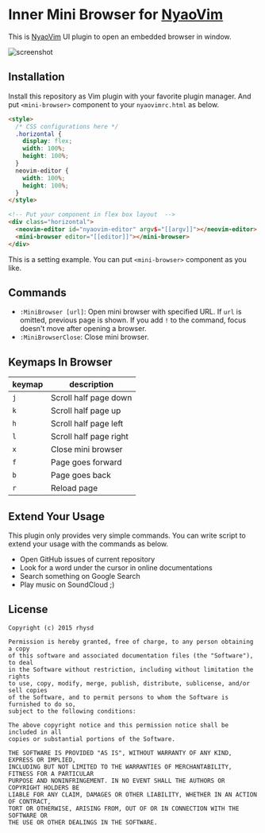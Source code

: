 Inner Mini Browser for [NyaoVim](https://github.com/rhysd/NyaoVim)
==================================================================

This is [NyaoVim](https://github.com/rhysd/NyaoVim) UI plugin to open an embedded browser in window.

![screenshot](https://raw.githubusercontent.com/rhysd/ss/master/nyaovim-mini-browser/main.gif)

## Installation

Install this repository as Vim plugin with your favorite plugin manager.  And put `<mini-browser>` component to your `nyaovimrc.html` as below.

```html
<style>
  /* CSS configurations here */
  .horizontal {
    display: flex;
    width: 100%;
    height: 100%;
  }
  neovim-editor {
    width: 100%;
    height: 100%;
  }
</style>

<!-- Put your component in flex box layout  -->
<div class="horizontal">
  <neovim-editor id="nyaovim-editor" argv$="[[argv]]"></neovim-editor>
  <mini-browser editor="[[editor]]"></mini-browser>
</div>
```

This is a setting example.  You can put `<mini-browser>` component as you like.

## Commands

- `:MiniBrowser [url]`: Open mini browser with specified URL.  If `url` is omitted, previous page is shown.  If you add `!` to the command, focus doesn't move after opening a browser.
- `:MiniBrowserClose`: Close mini browser.

## Keymaps In Browser

| keymap | description |
| ------ | ----------- |
| `j` | Scroll half page down |
| `k` | Scroll half page up |
| `h` | Scroll half page left |
| `l` | Scroll half page right |
| `x` | Close mini browser |
| `f` | Page goes forward |
| `b` | Page goes back |
| `r` | Reload page |

## Extend Your Usage

This plugin only provides very simple commands.  You can write script to extend your usage with the commands as below.

- Open GitHub issues of current repository
- Look for a word under the cursor in online documentations
- Search something on Google Search
- Play music on SoundCloud ;)

## License

```
Copyright (c) 2015 rhysd

Permission is hereby granted, free of charge, to any person obtaining a copy
of this software and associated documentation files (the "Software"), to deal
in the Software without restriction, including without limitation the rights
to use, copy, modify, merge, publish, distribute, sublicense, and/or sell copies
of the Software, and to permit persons to whom the Software is furnished to do so,
subject to the following conditions:

The above copyright notice and this permission notice shall be included in all
copies or substantial portions of the Software.

THE SOFTWARE IS PROVIDED "AS IS", WITHOUT WARRANTY OF ANY KIND, EXPRESS OR IMPLIED,
INCLUDING BUT NOT LIMITED TO THE WARRANTIES OF MERCHANTABILITY, FITNESS FOR A PARTICULAR
PURPOSE AND NONINFRINGEMENT. IN NO EVENT SHALL THE AUTHORS OR COPYRIGHT HOLDERS BE
LIABLE FOR ANY CLAIM, DAMAGES OR OTHER LIABILITY, WHETHER IN AN ACTION OF CONTRACT,
TORT OR OTHERWISE, ARISING FROM, OUT OF OR IN CONNECTION WITH THE SOFTWARE OR
THE USE OR OTHER DEALINGS IN THE SOFTWARE.
```
